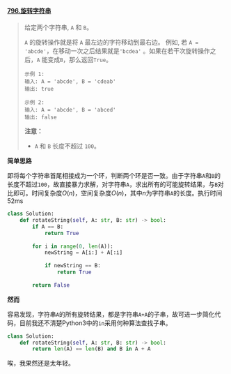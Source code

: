 #### [796.旋转字符串](https://leetcode-cn.com/problems/rotate-string/)

> 给定两个字符串, `A` 和 `B`。
>
> `A` 的旋转操作就是将 `A` 最左边的字符移动到最右边。 例如, 若 `A = 'abcde'`，在移动一次之后结果就是`'bcdea'` 。如果在若干次旋转操作之后，`A` 能变成`B`，那么返回`True`。
>
> ```
> 示例 1:
> 输入: A = 'abcde', B = 'cdeab'
> 输出: true
> 
> 示例 2:
> 输入: A = 'abcde', B = 'abced'
> 输出: false
> ```
>
> **注意：**
>
> - `A` 和 `B` 长度不超过 `100`。

**简单思路**

即将每个字符串首尾相接成为一个环，判断两个环是否一致。由于字符串```A```和```B```的长度不超过``100``，故直接暴力求解，对字符串```A```，求出所有的可能旋转结果，与```B```对比即可。时间复杂度$O(n)$，空间复杂度$O(n)$，其中$n$为字符串```A```的长度。执行时间52ms

```python
class Solution:
    def rotateString(self, A: str, B: str) -> bool:
        if A == B:
            return True
        
        for i in range(0, len(A)):
            newString = A[i:] + A[:i]
            
            if newString == B:
                return True
        
        return False
```

**然而**

容易发现，字符串```A```的所有旋转结果，都是字符串```A+A```的子串，故可进一步简化代码，目前我还不清楚Python3中的```in```采用何种算法查找子串。

```python
class Solution:
    def rotateString(self, A: str, B: str) -> bool:
        return len(A) == len(B) and B in A + A
```

唉，我果然还是太年轻。